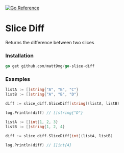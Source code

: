 [![Go Reference](https://pkg.go.dev/badge/github.com/matt9mg/go-slice-diff.svg)](https://pkg.go.dev/github.com/matt9mg/go-slice-diff)

# Slice Diff
Returns the difference between two slices

### Installation
```go
go get github.com/matt9mg/go-slice-diff
```

### Examples
```go
listA := []string{"A", "B", "C"}
listB := []string{"A", "B", "D"}

diff := slice_diff.SliceDiff[string](listA, listB)

log.Println(diff) // []string{"D"}

listA := []int{1, 2, 3}
listB := []string{1, 2, 4}

diff := slice_diff.SliceDiff[int](listA, listB)

log.Println(diff) // []int{4}
```